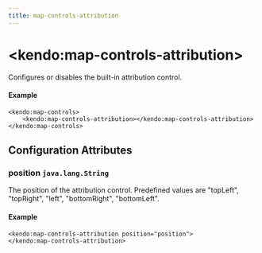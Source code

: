 ```yaml
---
title: map-controls-attribution
---
```


# \<kendo:map-controls-attribution\>

Configures or disables the built-in attribution control.

#### Example
    <kendo:map-controls>
        <kendo:map-controls-attribution></kendo:map-controls-attribution>
    </kendo:map-controls>

## Configuration Attributes

### position `java.lang.String`

The position of the attribution control. Predefined values are "topLeft", "topRight", "left", "bottomRight", "bottomLeft".

#### Example
    <kendo:map-controls-attribution position="position">
    </kendo:map-controls-attribution>

